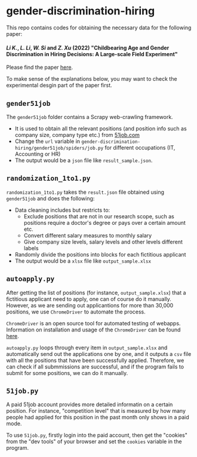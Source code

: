 # gender-discrimination-hiring
This repo contains codes for obtaining the necessary data for the following paper:

#### *Li K.*, *L. Li*, *W. Si* and *Z. Xu* (2022) "**Childbearing Age and Gender Discrimination in Hiring Decisions: A Large-scale Field Experiment**" 

Please find the paper [here](https://papers.ssrn.com/sol3/papers.cfm?abstract_id=4199754).

To make sense of the explanations below, you may want to check the experimental desgin part of the paper first.


## `gender51job`

The `gender51job` folder contains a Scrapy web-crawling framework.
- It is used to obtain all the relevant positions (and position info such as company size, company type etc.) from [51job.com](https://www.51job.com/)
- Change the `url` variable in `gender-discrimination-hiring/gender51job/spiders/job.py` for different occupations (IT, Accounting or HR)
- The output would be a `json` file like `result_sample.json`. 

## `randomization_1to1.py`

`randomization_1to1.py` takes the `result.json` file obtained using `gender51job` and does the following:
- Data cleaning includes but restricts to:
  - Exclude positions that are not in our research scope, such as positions require a doctor's degree or pays over a certain amount etc.
  - Convert different salary measures to monthly salary
  - Give company size levels, salary levels and other levels different labels
- Randomly divide the positions into blocks for each fictitious applicant
- The output would be a `xlsx` file like `output_sample.xlsx` 

## `autoapply.py`

After getting the list of positions (for instance, `output_sample.xlsx`) that a fictitious applicant need to apply, one can of course do it manually. However, as we are sending out applicantions for more than 30,000 positions, we use `ChromeDriver` to automate the process. 

`ChromeDriver` is an open source tool for automated testing of webapps. Information on installation and usage of the `ChromeDriver` can be found [here](https://chromedriver.chromium.org/).

`autoapply.py` loops through every item in `output_sample.xlsx` and automatically send out the applications one by one, and it outputs a `csv` file with all the positions that have been successfully applied. Therefore, we can check if all submmissions are successful, and if the program fails to submit for some positions, we can do it manually.

## `51job.py`

A paid 51job account provides more detailed informatin on a certain position. For instance, "competition level" that is measured by how many people had applied for this position in the past month only shows in a paid mode.

To use `51job.py`, firstly login into the paid account, then get the "cookies" from the "dev tools" of your browser and set the `cookies` variable in the program. 
